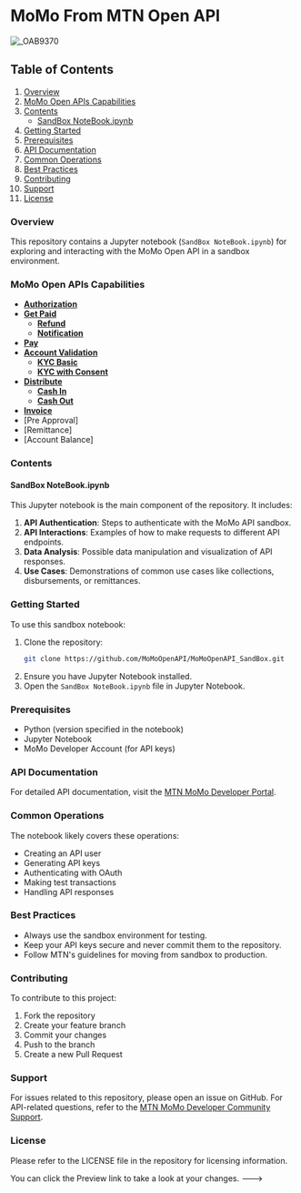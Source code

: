 # MoMo From MTN  Open API
![_OAB9370](https://github.com/user-attachments/assets/327ed2fc-eb78-497e-9cfa-7038c9dbd036)

## Table of Contents

1. [Overview](#overview)
2. [MoMo Open APIs Capabilities](#momo-open-apis-capabilities)
3. [Contents](#contents)
    - [SandBox NoteBook.ipynb](#sandbox-notebookipynb)
4. [Getting Started](#getting-started)
5. [Prerequisites](#prerequisites)
6. [API Documentation](#api-documentation)
7. [Common Operations](#common-operations)
8. [Best Practices](#best-practices)
9. [Contributing](#contributing)
10. [Support](#support)
11. [License](#license)

### Overview
This repository contains a Jupyter notebook (`SandBox NoteBook.ipynb`) for exploring and interacting with the MoMo Open API in a sandbox environment.

### MoMo Open APIs Capabilities
- [<b>Authorization</b>](https://github.com/MoMoOpenAPI/MoMoOpenAPI_SandBox/wiki#authorization)
- [<b>Get Paid</b>](https://github.com/MoMoOpenAPI/MoMoOpenAPI_SandBox/wiki/#get-paid)
  - [<b>Refund</b>](https://github.com/MoMoOpenAPI/MoMoOpenAPI_SandBox/wiki/#refund-of-a-successful-debit-partial-or-full)
  - [<b>Notification</b>](https://github.com/MoMoOpenAPI/MoMoOpenAPI_SandBox/wiki#notification-to-the-payer-after-a-successful-debit-request)
- [<b>Pay</b>](https://github.com/MoMoOpenAPI/MoMoOpenAPI_SandBox/wiki/#pay)
- [<b>Account Validation</b>](https://github.com/MoMoOpenAPI/MoMoOpenAPI_SandBox/wiki/#fetch-customer-details-kyc)
  - [<b>KYC Basic</b>](https://github.com/MoMoOpenAPI/MoMoOpenAPI_SandBox/wiki/#get-basic-info-kyc-function)
  - [<b>KYC with Consent</b>](https://github.com/MoMoOpenAPI/MoMoOpenAPI_SandBox/wiki/#get-detailed-kyc-function-with-consent)
- [<b>Distribute</b>](https://github.com/MoMoOpenAPI/MoMoOpenAPI_SandBox/wiki/#distribute)
  - [<b>Cash In</b>](https://github.com/MoMoOpenAPI/MoMoOpenAPI_SandBox/wiki/#cashin-deposit-function)
  - [<b>Cash Out</b>](https://github.com/MoMoOpenAPI/MoMoOpenAPI_SandBox/wiki/#cashout-request-to-withdraw-function)
- [<b>Invoice</b>](https://github.com/MoMoOpenAPI/MoMoOpenAPI_SandBox/wiki/#invoice)
- [Pre Approval]
- [Remittance]
- [Account Balance]

### Contents

#### SandBox NoteBook.ipynb
This Jupyter notebook is the main component of the repository. It includes:
1. **API Authentication**: Steps to authenticate with the MoMo API sandbox.
2. **API Interactions**: Examples of how to make requests to different API endpoints.
3. **Data Analysis**: Possible data manipulation and visualization of API responses.
4. **Use Cases**: Demonstrations of common use cases like collections, disbursements, or remittances.

### Getting Started
To use this sandbox notebook:
1. Clone the repository:
   ```sh
   git clone https://github.com/MoMoOpenAPI/MoMoOpenAPI_SandBox.git
   ```
2. Ensure you have Jupyter Notebook installed.
3. Open the `SandBox NoteBook.ipynb` file in Jupyter Notebook.

### Prerequisites
- Python (version specified in the notebook)
- Jupyter Notebook
- MoMo Developer Account (for API keys)

### API Documentation
For detailed API documentation, visit the [MTN MoMo Developer Portal](https://momodeveloper.mtn.com/).

### Common Operations
The notebook likely covers these operations:
- Creating an API user
- Generating API keys
- Authenticating with OAuth
- Making test transactions
- Handling API responses

### Best Practices
- Always use the sandbox environment for testing.
- Keep your API keys secure and never commit them to the repository.
- Follow MTN's guidelines for moving from sandbox to production.

### Contributing
To contribute to this project:
1. Fork the repository
2. Create your feature branch
3. Commit your changes
4. Push to the branch
5. Create a new Pull Request

### Support
For issues related to this repository, please open an issue on GitHub.
For API-related questions, refer to the [MTN MoMo Developer Community Support](https://momodevelopercommunity.mtn.com/).

### License
Please refer to the LICENSE file in the repository for licensing information.


You can click the Preview link to take a look at your changes.
--->

